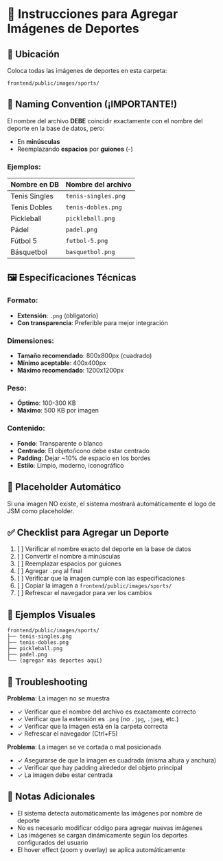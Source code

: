 # 📸 Instrucciones para Agregar Imágenes de Deportes

## 📁 Ubicación
Coloca todas las imágenes de deportes en esta carpeta:
```
frontend/public/images/sports/
```

## 🎯 Naming Convention (¡IMPORTANTE!)

El nombre del archivo **DEBE** coincidir exactamente con el nombre del deporte en la base de datos, pero:
- En **minúsculas**
- Reemplazando **espacios** por **guiones** (-)

### Ejemplos:

| Nombre en DB | Nombre del archivo |
|--------------|-------------------|
| Tenis Singles | `tenis-singles.png` |
| Tenis Dobles | `tenis-dobles.png` |
| Pickleball | `pickleball.png` |
| Pádel | `padel.png` |
| Fútbol 5 | `futbol-5.png` |
| Básquetbol | `basquetbol.png` |

## 🖼️ Especificaciones Técnicas

### Formato:
- **Extensión**: `.png` (obligatorio)
- **Con transparencia**: Preferible para mejor integración

### Dimensiones:
- **Tamaño recomendado**: 800x800px (cuadrado)
- **Mínimo aceptable**: 400x400px
- **Máximo recomendado**: 1200x1200px

### Peso:
- **Óptimo**: 100-300 KB
- **Máximo**: 500 KB por imagen

### Contenido:
- **Fondo**: Transparente o blanco
- **Centrado**: El objeto/icono debe estar centrado
- **Padding**: Dejar ~10% de espacio en los bordes
- **Estilo**: Limpio, moderno, iconográfico

## 🔄 Placeholder Automático

Si una imagen NO existe, el sistema mostrará automáticamente el logo de JSM como placeholder.

## ✅ Checklist para Agregar un Deporte

1. [ ] Verificar el nombre exacto del deporte en la base de datos
2. [ ] Convertir el nombre a minúsculas
3. [ ] Reemplazar espacios por guiones
4. [ ] Agregar `.png` al final
5. [ ] Verificar que la imagen cumple con las especificaciones
6. [ ] Copiar la imagen a `frontend/public/images/sports/`
7. [ ] Refrescar el navegador para ver los cambios

## 🎨 Ejemplos Visuales

```
frontend/public/images/sports/
├── tenis-singles.png
├── tenis-dobles.png
├── pickleball.png
├── padel.png
└── (agregar más deportes aquí)
```

## 🐛 Troubleshooting

**Problema**: La imagen no se muestra
- ✓ Verificar que el nombre del archivo es exactamente correcto
- ✓ Verificar que la extensión es `.png` (no `.jpg`, `.jpeg`, etc.)
- ✓ Verificar que la imagen está en la carpeta correcta
- ✓ Refrescar el navegador (Ctrl+F5)

**Problema**: La imagen se ve cortada o mal posicionada
- ✓ Asegurarse de que la imagen es cuadrada (misma altura y anchura)
- ✓ Verificar que hay padding alrededor del objeto principal
- ✓ La imagen debe estar centrada

## 📝 Notas Adicionales

- El sistema detecta automáticamente las imágenes por nombre de deporte
- No es necesario modificar código para agregar nuevas imágenes
- Las imágenes se cargan dinámicamente según los deportes configurados del usuario
- El hover effect (zoom y overlay) se aplica automáticamente

